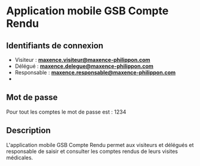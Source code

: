 # Application mobile GSB Compte Rendu

## Identifiants de connexion

- Visiteur : **maxence.visiteur@maxence-philippon.com**
- Délégué : **maxence.delegue@maxence-philippon.com**
- Responsable : **maxence.responsable@maxence-philippon.com**
- 
## Mot de passe
Pour tout les comptes le mot de passe est : 1234

## Description
L'application mobile GSB Compte Rendu permet aux visiteurs et délégués et responsable de saisir et consulter les comptes rendus de leurs visites médicales.


